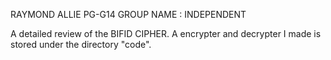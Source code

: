 RAYMOND ALLIE
PG-G14
GROUP NAME : INDEPENDENT

A detailed review of the BIFID CIPHER.
A encrypter and decrypter I made is stored under the directory "code".

